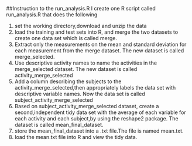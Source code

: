 ##Instruction to the run_analysis.R
I create one R script called run_analysis.R that does the following
1. set the working directory,download and unzip the data
2. load the training and test sets into R, and merge the two datasets     to create one data set which is called merge.
3. Extract only the measurements on the mean and standard deviation for each measurement from the merge dataset. The new dataset is called merge_selected.
4. Use descriptive activity names to name the activities in the merge_selected dataset. The new dataset is called activity_merge_selected
5. Add a column describing the subjects to the activity_merge_selected,then appropriately labels the data set with descriptive variable names. Now the data set is called subject_activity_merge_selected
6. Based on subject_activity_merge_selected dataset, create a second,independent tidy data set with the average of each variable for each activity and each subject,by using the reshape2 package. The dataset is called mean_final_dataset.
7. store the mean_final_dataset into a .txt file.The file is named mean.txt.
8. load the mean.txt file into R and view the tidy data.
